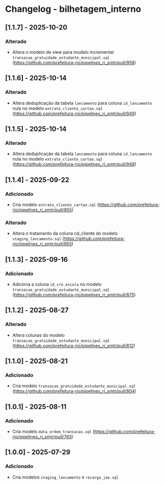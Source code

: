# Changelog - bilhetagem_interno

## [1.1.7] - 2025-10-20

### Alterado

- Altera o modelo de view para modelo incremental `transacao_gratuidade_estudante_municipal.sql` (https://github.com/prefeitura-rio/pipelines_rj_smtr/pull/958)

## [1.1.6] - 2025-10-14

### Alterado

- Altera deduplicação da tabela `lancamento` para coluna `id_lancamento` nula no modelo `extrato_cliente_cartao.sql` (https://github.com/prefeitura-rio/pipelines_rj_smtr/pull/949)

## [1.1.5] - 2025-10-14

### Alterado

- Altera deduplicação da tabela `lancamento` para coluna `id_lancamento` nula no modelo `extrato_cliente_cartao.sql` (https://github.com/prefeitura-rio/pipelines_rj_smtr/pull/948)

## [1.1.4] - 2025-09-22

### Adicionado

- Cria modelo `extrato_cliente_cartao.sql` (https://github.com/prefeitura-rio/pipelines_rj_smtr/pull/855)

### Alterado

- Altera o tratamento da coluna cd_cliente do modelo `staging_lancamento.sql` (https://github.com/prefeitura-rio/pipelines_rj_smtr/pull/855)

## [1.1.3] - 2025-09-16

### Adicionado

- Adiciona a coluna `id_cre_escola` no modelo `transacao_gratuidade_estudante_municipal.sql` (https://github.com/prefeitura-rio/pipelines_rj_smtr/pull/875)


## [1.1.2] - 2025-08-27

### Alterado

- Altera colunas do modelo `transacao_gratuidade_estudante_municipal.sql` (https://github.com/prefeitura-rio/pipelines_rj_smtr/pull/812)

## [1.1.0] - 2025-08-21

### Adicionado

- Cria modelo `transacao_gratuidade_estudante_municipal.sql` (https://github.com/prefeitura-rio/pipelines_rj_smtr/pull/804)

## [1.0.1] - 2025-08-11

### Adicionado

- Cria modelo `data_ordem_transacao.sql` (https://github.com/prefeitura-rio/pipelines_rj_smtr/pull/763)

## [1.0.0] - 2025-07-29

### Adicionado

- Cria modelos `staging_lancamento` e `recarga_jae.sql`